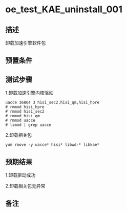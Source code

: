 # oe_test_KAE_uninstall_001

## 描述

卸载加速引擎软件包

## 预置条件

## 测试步骤

1.卸载加速引擎内核驱动

```# lsmod | grep uacce
uacce 36864 3 hisi_sec2,hisi_qm,hisi_hpre
# rmmod hisi_hpre
# rmmod hisi_sec2
# rmmod hisi_qm
# rmmod uacce
# lsmod | grep uacce 
```

2.卸载相关包

```yum rmove -y uacce* hisi* libwd-* libkae*```

## 预期结果

1.卸载驱动成功

2.卸载相关包无异常

## 备注